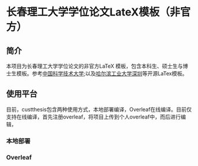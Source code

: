 # 长春理工大学学位论文LateX模板（非官方）
## 简介
本项目为长春理工大学学位论文的非官方LaTeX 模板，包含本科生、硕士生与博士生模板。参考[中国科学技术大学](https://github.com/ustctug/ustcthesis);以及[哈尔滨工业大学深圳](https://github.com/YangLaTeX/hitszthesis)等开源LaTex模板。
## 使用平台
目前，custthesis包含两种使用方式，本地部署编译，Overleaf在线编译。目前仅支持在线编译，首先注册overleaf，将项目上传到个人overleaf中，而后进行编辑，
### 本地部署

### Overleaf
